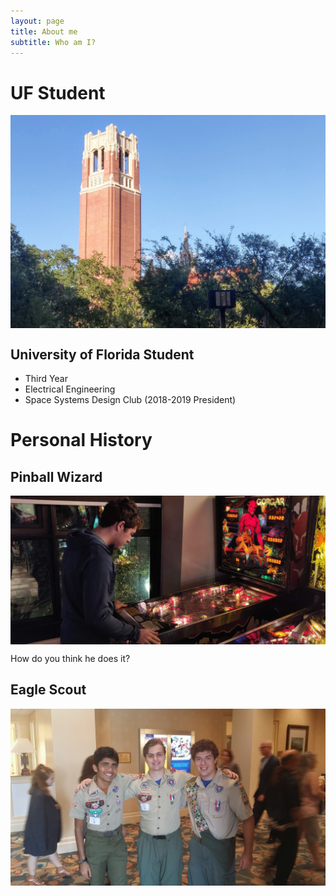 ```yaml
---
layout: page
title: About me
subtitle: Who am I?
---
```


# UF Student

<img src="/img/century-tower.jpg" alt="Century Tower. Gainesville, FL" align="center"/>

## University of Florida Student

* Third Year
* Electrical Engineering
* Space Systems Design Club (2018-2019 President)

# Personal History

## Pinball Wizard

<img src="/img/pinball-wizard.jpg" alt="" align="center"/>

How do you think he does it?

## Eagle Scout

<img src="/img/eagle-scout.jpg" alt="" align="center"/>
